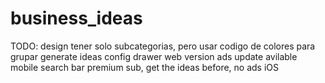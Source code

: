 # business_ideas

TODO: 
    design
    tener solo subcategorias, pero usar codigo de colores para grupar
    generate ideas
    config drawer
    web version
    ads
    update avilable mobile
    search bar
    premium sub, get the ideas before, no ads
    iOS

    